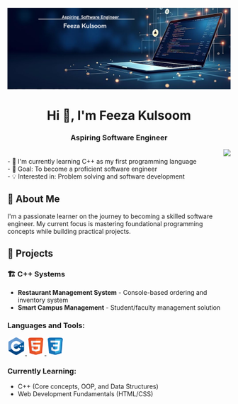 ![logo](https://github.com/FEEZAKULSOOM/FEEZAKULSOOM/blob/main/logo3.png)
<h1 align="center">Hi 👋, I'm Feeza Kulsoom</h1>
<h3 align="center">Aspiring Software Engineer</h3>
<!--  <img src="" 
       style="border-radius:" 
       alt="coding"
       align="right"
       width="300"
      height="250"
      background-color="blue"
      margin-left="300px"> -->
      <div align="right">
  <img src="https://github.com/FEEZAKULSOOM/FEEZAKULSOOM/raw/main/laptop.svg" width="400">
</div>


<div style="display: flex; align-items: center;">
  <div style="flex: 1;">
    - 🌱 I'm currently learning C++ as my first programming language<br>
    - 🎯 Goal: To become a proficient software engineer<br>
    - 💡 Interested in: Problem solving and software development<br>    

 

<h2>🚀 About Me</h2>
<p>I'm a passionate learner on the journey to becoming a skilled software engineer. My current focus is mastering foundational programming concepts while building practical projects.</p>

<h2>💼 Projects</h2>
<h3>🏗️ C++ Systems</h3>
<ul>
  <li><strong>Restaurant Management System</strong> - Console-based ordering and inventory system</li>
  <li><strong>Smart Campus Management</strong> - Student/faculty management solution</li>
</ul>

<h3 align="left">Languages and Tools:</h3>
<p align="left">
  <a href="https://www.w3schools.com/cpp/" target="_blank" rel="noreferrer">
    <img src="https://raw.githubusercontent.com/devicons/devicon/master/icons/cplusplus/cplusplus-original.svg" 
         alt="cplusplus" 
         width="40" 
         height="40"
         style="border-radius: 10px;"/>
  </a>
  <a href="https://www.w3schools.com/html/" target="_blank" rel="noreferrer">
    <img src="https://raw.githubusercontent.com/devicons/devicon/master/icons/html5/html5-original.svg" 
         alt="html5" 
         width="40" 
         height="40"
         style="border-radius: 10px;"/>
  </a>
  <a href="https://www.w3schools.com/css/" target="_blank" rel="noreferrer">
    <img src="https://raw.githubusercontent.com/devicons/devicon/master/icons/css3/css3-original.svg" 
         alt="css3" 
         width="40" 
         height="40"
         style="border-radius: 10px;"/>
  </a>
</p>

<h3 align="left">Currently Learning:</h3>
<ul>
  <li>C++ (Core concepts, OOP, and Data Structures)</li>
  <li>Web Development Fundamentals (HTML/CSS)</li>
</ul>
